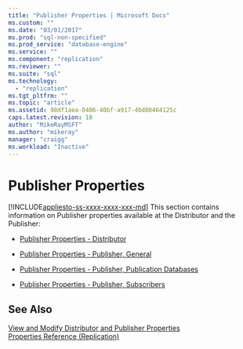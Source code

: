 ```yaml
---
title: "Publisher Properties | Microsoft Docs"
ms.custom: ""
ms.date: "03/01/2017"
ms.prod: "sql-non-specified"
ms.prod_service: "database-engine"
ms.service: ""
ms.component: "replication"
ms.reviewer: ""
ms.suite: "sql"
ms.technology: 
  - "replication"
ms.tgt_pltfrm: ""
ms.topic: "article"
ms.assetid: 98df1aea-0406-40bf-a917-4bd80464125c
caps.latest.revision: 18
author: "MikeRayMSFT"
ms.author: "mikeray"
manager: "craigg"
ms.workload: "Inactive"
---
```

# Publisher Properties
[!INCLUDE[appliesto-ss-xxxx-xxxx-xxx-md](../../includes/appliesto-ss-xxxx-xxxx-xxx-md.md)]
  This section contains information on Publisher properties available at the Distributor and the Publisher:  
  
-   [Publisher Properties - Distributor](../../relational-databases/replication/publisher-properties-distributor.md)  
  
-   [Publisher Properties - Publisher, General](../../relational-databases/replication/publisher-properties-publisher-general.md)  
  
-   [Publisher Properties - Publisher, Publication Databases](../../relational-databases/replication/publisher-properties-publisher-publication-databases.md)  
  
-   [Publisher Properties - Publisher, Subscribers](../../relational-databases/replication/publisher-properties-publisher-subscribers.md)  
  
## See Also  
 [View and Modify Distributor and Publisher Properties](../../relational-databases/replication/view-and-modify-distributor-and-publisher-properties.md)   
 [Properties Reference &#40;Replication&#41;](../../relational-databases/replication/properties-reference-replication.md)  
  
  
